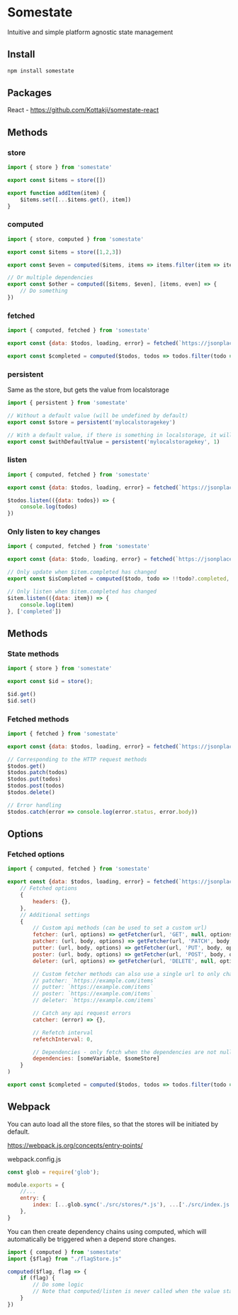 # Somestate

Intuitive and simple platform agnostic state management

## Install

```bash
npm install somestate
```

## Packages

React -  https://github.com/Kottakji/somestate-react

## Methods

### store

```js
import { store } from 'somestate'

export const $items = store([])

export function addItem(item) {
    $items.set([...$items.get(), item])
}
```

### computed

```js
import { store, computed } from 'somestate'

export const $items = store([1,2,3])

export const $even = computed($items, items => items.filter(item => item % 2 === 0))

// Or multiple dependencies
export const $other = computed([$items, $even], [items, even] => {
    // Do something
})
```

### fetched

```js
import { computed, fetched } from 'somestate'

export const {data: $todos, loading, error} = fetched(`https://jsonplaceholder.typicode.com/todos`)

export const $completed = computed($todos, todos => todos.filter(todo => todo?.completed))
```

### persistent

Same as the store, but gets the value from localstorage

```js
import { persistent } from 'somestate'

// Without a default value (will be undefined by default)
export const $store = persistent('mylocalstoragekey')

// With a default value, if there is something in localstorage, it will use that value
export const $withDefaultValue = persistent('mylocalstoragekey', 1)
```

### listen

```js
import { computed, fetched } from 'somestate'

export const {data: $todos, loading, error} = fetched(`https://jsonplaceholder.typicode.com/todos`)

$todos.listen(({data: todos}) => {
    console.log(todos)
})
```

### Only listen to key changes

```js
import { computed, fetched } from 'somestate'

export const {data: $todo, loading, error} = fetched(`https://jsonplaceholder.typicode.com/todos/1`)

// Only update when $item.completed has changed
export const $isCompleted = computed($todo, todo => !!todo?.completed, ['completed'])

// Only listen when $item.completed has changed
$item.listen(({data: item}) => {
    console.log(item)
}, ['completed'])
```

## Methods

### State methods

```js
import { store } from 'somestate'

export const $id = store();

$id.get()
$id.set()
```


### Fetched methods

```js
import { fetched } from 'somestate'

export const {data: $todos, loading, error} = fetched(`https://jsonplaceholder.typicode.com/todos`)

// Corresponding to the HTTP request methods
$todos.get()
$todos.patch(todos)
$todos.put(todos)
$todos.post(todos)
$todos.delete()

// Error handling
$todos.catch(error => console.log(error.status, error.body))
```

## Options

### Fetched options

```js
import { computed, fetched } from 'somestate'

export const {data: $todos, loading, error} = fetched(`https://jsonplaceholder.typicode.com/todos`,
    // Fetched options
    {
        headers: {},
    },
    // Additional settings
    {
        // Custom api methods (can be used to set a custom url)
        fetcher: (url, options) => getFetcher(url, 'GET', null, options),
        patcher: (url, body, options) => getFetcher(url, 'PATCH', body, options),
        putter: (url, body, options) => getFetcher(url, 'PUT', body, options),
        poster: (url, body, options) => getFetcher(url, 'POST', body, options),
        deleter: (url, options) => getFetcher(url, 'DELETE', null, options),

        // Custom fetcher methods can also use a single url to only change the url, but keep the fetcher the same
        // patcher: `https://example.com/items`
        // putter: `https://example.com/items`
        // poster: `https://example.com/items`
        // deleter: `https://example.com/items`

        // Catch any api request errors
        catcher: (error) => {},

        // Refetch interval
        refetchInterval: 0,

        // Dependencies - only fetch when the dependencies are not null/undefined/false
        dependencies: [someVariable, $someStore]
    }
)

export const $completed = computed($todos, todos => todos.filter(todo => todo?.completed))
```

## Webpack

You can auto load all the store files, so that the stores will be initiated by default.

https://webpack.js.org/concepts/entry-points/

webpack.config.js
```js
const glob = require('glob');

module.exports = {
    //...
    entry: {
        index: [...glob.sync('./src/stores/*.js'), ...['./src/index.js']]
    },
}
```

You can then create dependency chains using computed, which will automatically be triggered when a depend store changes.

```js
import { computed } from 'somestate'
import {$flag} from "./flagStore.js"

computed($flag, flag => {
    if (flag) {
        // Do some logic
        // Note that computed/listen is never called when the value stays the same
    }
})

```